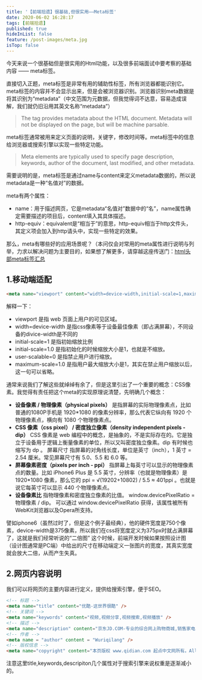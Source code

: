 ```yaml
---
title: '【前端拾遗】很基础,但很实用——Meta标签'
date: 2020-06-02 16:28:17
tags: [前端拾遗]
published: true
hideInList: false
feature: /post-images/meta.jpg
isTop: false
---
```

今天来说一个很基础但是很实用的Html功能，以及很多前端面试中要考察的基础内容 —— meta标签。

<!-- more -->

直接切入正题，meta标签是非常有用的辅助性标签，所有浏览器都能识别它。meta标签的内容并不会显示出来，但是会被浏览器识别。浏览器识别meta数据是将其识别为“metadata”（中文范围为元数据，但我觉得词不达意，容易造成误解，我们就仍旧沿用其英文名称“metadata”）

> The <meta> tag provides metadata about the HTML document. Metadata will not be displayed on the page, but will be machine parsable.

meta标签通常被用来定义页面的说明，关键字，修改时间等。meta标签中的信息给浏览器或搜索引擎以实现一些特定功能。

> Meta elements are typically used to specify page description, keywords, author of the document, last modified, and other metadata.

需要说明的是，meta标签是通过name与content来定义metadata数据的，所以说metadata是一种“名值对”的数据。

meta有两个属性：
- name：用于描述网页，它是metadata“名值对”数据中的“名”，name属性确定需要描述的项目后，content填入其具体描述。
- http-equiv：equivalent是“相当于”的意思，http-equiv相当于http文件头，其定义项会加入到http请头中，实现一些特定的效果。

那么，meta有哪些好的应用场景呢？（本问仅会对常用的meta属性进行说明与列举，力求以解决问题为主要目的，如果想了解更多，请穿越这座传送门：[html头部meta标签汇总](https://www.jianshu.com/p/8d28e5130ab2)

## 1.移动端适配
```html
<meta name="viewport" content="width=device-width,initial-scale=1,maximum-scale=1">
```
解释一下：
- viewport 是指 web 页面上用户的可见区域。
- width=device-width 是指css像素等于设备最佳像素（即占满屏幕），不同设备的divice-width是不同的
- initial-scale=1 是指初始缩放比例
- initial-scale=1.0 是指初始化的时候缩放大小是1，也就是不缩放。
- user-scalable=0 是指禁止用户进行缩放。
- maximum-scale=1.0 是指用户最大缩放大小是1，其实在禁止用户缩放以后，这一句可以省略。


通常来说我们了解这些就绰绰有余了，但是这里引出了一个重要的概念：CSS像素。我觉得有责任把这个meta的实现原理说清楚，先明确几个概念：
- **设备像素 / 物理像素（physical pixels）**
是指屏幕的实际物理像素点，比如普通的1080P手机是 1920*1080 的像素分辨率，那么代表它纵向有 1920 个物理像素点，横向有 1080 个物理像素点。
- **CSS 像素（css pixel） / 密度独立像素（density independent pixels - dip）**
CSS 像素是 web 编程中的概念，是抽象的，不是实际存在的。它是独立于设备用于逻辑上衡量像素的单位，所以又叫密度独立像素。dip 有时候也缩写为 dp 。
屏幕尺寸
指屏幕的对角线长度，单位是英寸（inch），1 英寸 = 2.54 厘米。常见屏幕尺寸有 5.0、5.5 和 6.0 等。
- **屏幕像素密度（pixels per inch - ppi）**
指屏幕上每英寸可以显示的物理像素点的数量。比如 iPhone6 Plus 是 5.5 英寸，分辨率（也就是物理像素）是 1920*1080 像素，那么它的 ppi = √(19202+10802) / 5.5 ≈ 401ppi 。也就是说它每英寸可以显示 440 个物理像素点。
- **设备像素比**
指物理像素和密度独立像素的比值。
window.devicePixelRatio = 物理像素 / dip。
可以通过 window.devicePixelRatio 获得，该属性被所有WebKit浏览器以及Opera所支持。

譬如iphone6（虽然过时了，但是这个例子最经典），他的硬件宽度是750个像素，device-width是375像素，所以我们在css将宽度定义为375px时就占满屏幕了，这就是我们经常听说的“二倍图”
这个时候，前端开发时候如果按照设计图（设计图通常是PC端）中给出的尺寸在移动端定义一张图片的宽度，其真实宽度就会放大二倍，从而产生失真。

## 2.网页内容说明
我们可以将网页的主要内容进行定义，提供给搜索引擎，便于SEO。
```html
<!-- 标题 -->
<meta name="title" content="优酷-这世界很酷" />
<!-- 关键词 -->
<meta name="keywords" content="视频,视频分享,视频搜索,视频播放" />
<!-- 描述 -->
<meta name="description" content="京东JD.COM-专业的综合网上购物商城,销售家电、数码通讯、电脑、家居百货、服装服饰、母婴、图书、食品等数万个品牌优质商品.便捷、诚信的服务，<br>为您提供愉悦的网上购物体验!" />
<!-- 作者 -->
<meta name = "author" content = "Wuriqilang" />
<!-- 版权信息 -->
<meta name="copyright" content="本页版权 www.qidian.com 起点中文网所有。All Rights Reserved" />
```

注意这里title,keywords,descripiton几个属性对于搜索引擎来说权重是逐渐减小的。


